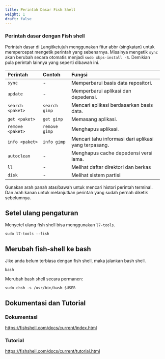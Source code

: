 ```yaml
---
title: Perintah Dasar Fish Shell
weight: 1
draft: false
---
```


### Perintah dasar dengan Fish shell

Perintah dasar di Langitketujuh menggunakan fitur abbr (singkatan) untuk mempercepat mengetik perintah yang sebenarnya. Misalnya mengetik `sync` akan berubah secara otomatis menjadi `sudo xbps-install -S`. Demikian pula perintah lainnya yang seperti dibawah ini.

Perintah            | Contoh          |Fungsi
 :---               | :---            | :---
`sync`              | -               | Memperbarui basis data repositori.
`update`            | -               | Memperbarui aplikasi dan depedensi.
`search <paket>`    | `search gimp`   | Mencari aplikasi berdasarkan basis data.
`get <paket>`       | `get gimp`      | Memasang aplikasi.
`remove <paket>`    | `remove gimp`   | Menghapus aplikasi.
`info <paket>`      | `info gimp`     | Mencari tahu informasi dari aplikasi yang terpasang.
`autoclean`         | -               | Menghapus cache depedensi versi lama.
`ll`                | -               | Melihat daftar direktori dan berkas
`disk`              | -               | Melihat sistem partisi


Gunakan arah panah atas/bawah untuk mencari histori perintah terminal. Dan arah kanan untuk melanjutkan perintah yang sudah pernah diketik sebelumnya.

## Setel ulang pengaturan

Menyetel ulang fish shell bisa menggunakan `l7-tools`.

```shell
sudo l7-tools --fish
```

## Merubah fish-shell ke bash

Jike anda belum terbiasa dengan fish shell, maka jalankan bash shell.

```shell
bash
```

Merubah bash shell secara permanen:

```shell
sudo chsh -s /usr/bin/bash $USER
```

## Dokumentasi dan Tutorial

### Dokumentasi

https://fishshell.com/docs/current/index.html

### Tutorial

https://fishshell.com/docs/current/tutorial.html
